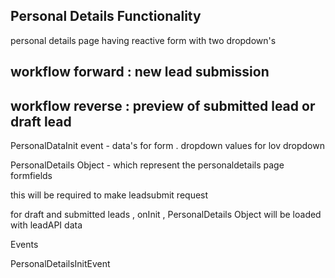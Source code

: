 ## Personal Details Functionality

personal details page having reactive form with two dropdown's

## workflow forward : new lead submission

## workflow reverse : preview of submitted lead or draft lead

PersonalDataInit event - data's for form . dropdown values for lov dropdown

PersonalDetails Object - which represent the personaldetails page formfields

this will be required to make leadsubmit request

for draft and submitted leads , onInit , PersonalDetails Object will be loaded with leadAPI data

Events

PersonalDetailsInitEvent
